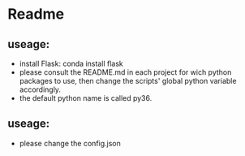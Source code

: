# Readme

## useage: 
- install Flask: conda install flask
- please consult the README.md in each project for wich python packages to use, then change the scripts' global python variable accordingly. 
- the default python name is called py36.

## useage:
- please change the config.json
